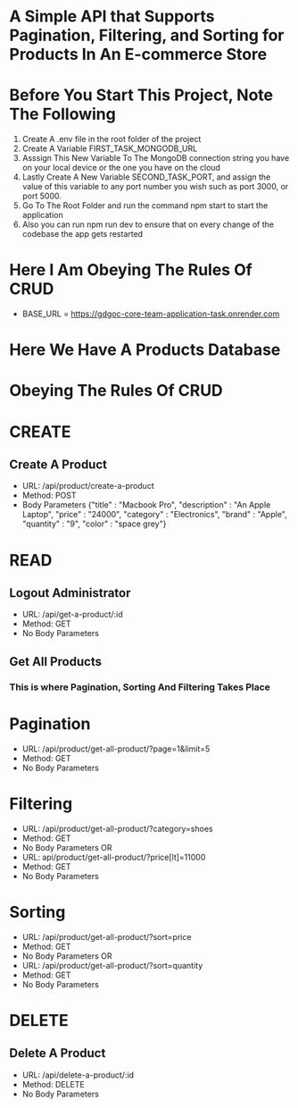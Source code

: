 
# A Simple API that Supports Pagination, Filtering, and Sorting for Products In An E-commerce Store
# Before You Start This Project, Note The Following
1. Create A .env file in the root folder of the project
2. Create A Variable FIRST_TASK_MONGODB_URL
5. Asssign This New Variable To The MongoDB connection string you have on your local device or the one you have on the cloud
6. Lastly Create A New Variable SECOND_TASK_PORT, and assign the value of this variable to any port number you wish such as port 3000, or port 5000.
7. Go To The Root Folder and run the command npm start to start the application
8. Also you can run npm run dev to ensure that on every change of the codebase the app gets restarted
# Here I Am Obeying The Rules Of CRUD
- BASE_URL = https://gdgoc-core-team-application-task.onrender.com

# Here We Have A Products Database
# Obeying The Rules Of CRUD
# CREATE
## Create A Product 
- URL: /api/product/create-a-product
- Method: POST
- Body Parameters
{"title" : "Macbook Pro", "description" : "An Apple Laptop", "price" : "24000", "category" : "Electronics", "brand" : "Apple", "quantity" : "9", "color" : "space grey"}

# READ
## Logout Administrator
- URL: /api/get-a-product/:id
- Method: GET
- No Body Parameters

## Get All Products
### This is where Pagination, Sorting And Filtering Takes Place
# Pagination
- URL: /api/product/get-all-product/?page=1&limit=5
- Method: GET
- No Body Parameters
# Filtering
- URL: /api/product/get-all-product/?category=shoes
- Method: GET
- No Body Parameters
OR
- URL: api/product/get-all-product/?price[lt]=11000
- Method: GET
- No Body Parameters
# Sorting
- URL: /api/product/get-all-product/?sort=price
- Method: GET
- No Body Parameters
OR
- URL: /api/product/get-all-product/?sort=quantity
- Method: GET
- No Body Parameters
# DELETE
## Delete A Product
- URL: /api/delete-a-product/:id
- Method: DELETE
- No Body Parameters



